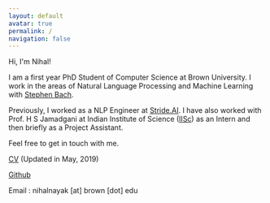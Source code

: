 ```yaml
---
layout: default
avatar: true
permalink: /
navigation: false
---
```


Hi, I'm Nihal!

I am a first year PhD Student of Computer Science at Brown University. I work in the areas of Natural Language Processing and Machine Learning with [Stephen Bach](http://stephenbach.net/).

Previously, I worked as a NLP Engineer at [Stride.AI](stride.ai). I have also worked with Prof. H S Jamadgani at Indian Institute of Science ([IISc](http://www.iisc.ac.in/)) as an Intern and then briefly as a Project Assistant.

<!-- My research interests are:

- Natural Language Processing: Probablistic models to extract useful entities from unstructured data [\[1\]](/assets/papers/2019/dexter_aaai_make.pdf)

- Human Language Learning: Computational techniques to model how people acquire new vocabulary [\[2\]](http://www.aclweb.org/anthology/W18-0524) [\[3\]](http://aclweb.org/anthology/P17-3005) -->
<!--
My long-term research goal is to develop learning techniques for language-related tasks in Information Extraction, Reasoning and Language Learning. -->

<!-- I'm a Project Intern at DESE (Formerly CEDT), [IISc](http://www.iisc.ac.in/) under Prof. H S Jamadagni. I also worked as a summer intern at [Stride.AI](stride.ai). Currently, trying to solve problems in Education, using Natural Language Processing.
 -->
Feel free to get in touch with me.

[CV](assets/cv.pdf) (Updated in May, 2019)

<!-- [Behance](https://www.behance.net/nihalnayak7f59) -->

[Github](https://github.com/nihalnayak)

Email : nihalnayak [at] brown [dot] edu

<!-- You can use this page to showcase your work, portfolio/project, your Latest post {% for post in site.posts limit: 1 %}<a href="{{ post.url | prepend: site.baseurl }}">{{ post.title }}</a>{% endfor %} or another stuff that you love to share to the world. -->

<!-- --- -->

<!-- ## 🅿️ Edit This Page
You’ll find this page in your `_pages` directory. Go ahead and edit it and re-build the site to see your changes. You can rebuild the site in many different ways, but the most common way is to run `jekyll serve`, which launches a web server and auto-regenerates your site when a file is updated. -->

